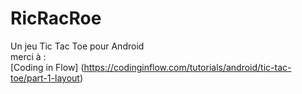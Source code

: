 # RicRacRoe
Un jeu Tic Tac Toe pour Android
<br> merci à : <br> [Coding in Flow] (https://codinginflow.com/tutorials/android/tic-tac-toe/part-1-layout)
